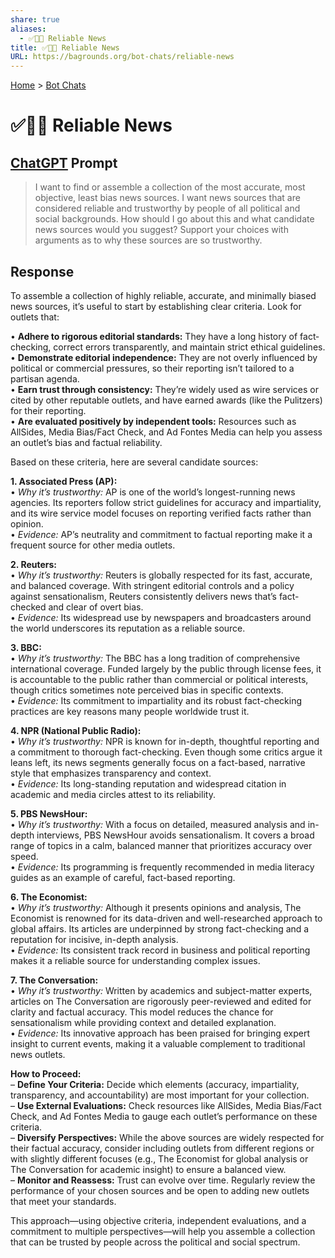 ```yaml
---
share: true
aliases:
  - ✅🔎📰 Reliable News
title: ✅🔎📰 Reliable News
URL: https://bagrounds.org/bot-chats/reliable-news
---
```

[Home](../index.md) > [Bot Chats](./index.md)  
# ✅🔎📰 Reliable News  
## [ChatGPT](https://chat.com) Prompt  
> I want to find or assemble a collection of the most accurate, most objective, least bias news sources. I want news sources that are considered reliable and trustworthy by people of all political and social backgrounds. How should I go about this and what candidate news sources would you suggest? Support your choices with arguments as to why these sources are so trustworthy.  
  
## Response  
To assemble a collection of highly reliable, accurate, and minimally biased news sources, it’s useful to start by establishing clear criteria. Look for outlets that:  
  
• **Adhere to rigorous editorial standards:** They have a long history of fact‐checking, correct errors transparently, and maintain strict ethical guidelines.    
• **Demonstrate editorial independence:** They are not overly influenced by political or commercial pressures, so their reporting isn’t tailored to a partisan agenda.    
• **Earn trust through consistency:** They’re widely used as wire services or cited by other reputable outlets, and have earned awards (like the Pulitzers) for their reporting.    
• **Are evaluated positively by independent tools:** Resources such as AllSides, Media Bias/Fact Check, and Ad Fontes Media can help you assess an outlet’s bias and factual reliability.  
  
Based on these criteria, here are several candidate sources:  
  
**1. Associated Press (AP):**    
• *Why it’s trustworthy:* AP is one of the world’s longest-running news agencies. Its reporters follow strict guidelines for accuracy and impartiality, and its wire service model focuses on reporting verified facts rather than opinion.    
• *Evidence:* AP’s neutrality and commitment to factual reporting make it a frequent source for other media outlets.  
  
**2. Reuters:**    
• *Why it’s trustworthy:* Reuters is globally respected for its fast, accurate, and balanced coverage. With stringent editorial controls and a policy against sensationalism, Reuters consistently delivers news that’s fact-checked and clear of overt bias.    
• *Evidence:* Its widespread use by newspapers and broadcasters around the world underscores its reputation as a reliable source.  
  
**3. BBC:**    
• *Why it’s trustworthy:* The BBC has a long tradition of comprehensive international coverage. Funded largely by the public through license fees, it is accountable to the public rather than commercial or political interests, though critics sometimes note perceived bias in specific contexts.    
• *Evidence:* Its commitment to impartiality and its robust fact-checking practices are key reasons many people worldwide trust it.  
  
**4. NPR (National Public Radio):**    
• *Why it’s trustworthy:* NPR is known for in-depth, thoughtful reporting and a commitment to thorough fact-checking. Even though some critics argue it leans left, its news segments generally focus on a fact-based, narrative style that emphasizes transparency and context.    
• *Evidence:* Its long-standing reputation and widespread citation in academic and media circles attest to its reliability.  
  
**5. PBS NewsHour:**    
• *Why it’s trustworthy:* With a focus on detailed, measured analysis and in-depth interviews, PBS NewsHour avoids sensationalism. It covers a broad range of topics in a calm, balanced manner that prioritizes accuracy over speed.    
• *Evidence:* Its programming is frequently recommended in media literacy guides as an example of careful, fact-based reporting.  
  
**6. The Economist:**    
• *Why it’s trustworthy:* Although it presents opinions and analysis, The Economist is renowned for its data-driven and well-researched approach to global affairs. Its articles are underpinned by strong fact-checking and a reputation for incisive, in-depth analysis.    
• *Evidence:* Its consistent track record in business and political reporting makes it a reliable source for understanding complex issues.  
  
**7. The Conversation:**    
• *Why it’s trustworthy:* Written by academics and subject-matter experts, articles on The Conversation are rigorously peer-reviewed and edited for clarity and factual accuracy. This model reduces the chance for sensationalism while providing context and detailed explanation.    
• *Evidence:* Its innovative approach has been praised for bringing expert insight to current events, making it a valuable complement to traditional news outlets.  
  
**How to Proceed:**    
– **Define Your Criteria:** Decide which elements (accuracy, impartiality, transparency, and accountability) are most important for your collection.    
– **Use External Evaluations:** Check resources like AllSides, Media Bias/Fact Check, and Ad Fontes Media to gauge each outlet’s performance on these criteria.    
– **Diversify Perspectives:** While the above sources are widely respected for their factual accuracy, consider including outlets from different regions or with slightly different focuses (e.g., The Economist for global analysis or The Conversation for academic insight) to ensure a balanced view.    
– **Monitor and Reassess:** Trust can evolve over time. Regularly review the performance of your chosen sources and be open to adding new outlets that meet your standards.  
  
This approach—using objective criteria, independent evaluations, and a commitment to multiple perspectives—will help you assemble a collection that can be trusted by people across the political and social spectrum.  
